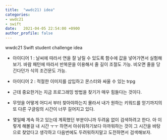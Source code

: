 ```yaml
---
title:  "wwdc21) idea"
categories:
- wwdc21
- swift
date:   2021-04-05 22:54:00 +0900
author_profile: false
---
```

wwdc21 Swift student challenge idea

- 아이디어 1 : 날씨에 따라서 연을 잘 날릴 수 있도록 함수에 값을 넣어가면서 실험해보기. 바람 패턴에 따라서 반복문을 이용해서 줄 길이 조절도 가능. 비오면 줄을 당긴다던가 식의 조건문도 가능.

- 아이디어 2 : 적절한 이미지를 삽입하고 몬스터와 싸울 수 있는 trpg

- 근데 중요한거는 지금 프로그래밍 방법을 찾기가 매우 힘들다는 것이다. 

- 무엇을 어떻게 어디서 부터 찾아야하는지 몰라서 내가 원하는 키워드를 얻기까지의 또 다른 구글링의 시간이 너무 길어지고 있다. 
- 몇일째 계속 하고 있는데 계획했던 부분이니까 두려움 없이 검색하려고 한다.  아 이렇게 해볼걸 내 시간 ㅜㅜ 하면서 아쉬워하기보다 아까워하는 것이 그 시간을 바탕으로 찾았다고 생각하고 다음번에도 두려워하지말고 도전하면서 검색해보자.


